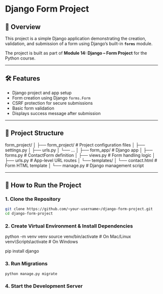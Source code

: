 # Django Form Project

## 📌 Overview
This project is a simple Django application demonstrating the creation, validation, and submission of a form using Django’s built-in **`forms`** module.

The project is built as part of **Module 14: Django – Form Project** for the Python course.

---

## 🛠 Features
- Django project and app setup
- Form creation using Django `forms.Form`
- CSRF protection for secure submissions
- Basic form validation
- Displays success message after submission

---

## 📂 Project Structure

form_project/
│
├── form_project/ # Project configuration files
│ ├── settings.py
│ ├── urls.py
│ └── ...
│
├── form_app/ # Django app
│ ├── forms.py # ContactForm definition
│ ├── views.py # Form handling logic
│ ├── urls.py # App-level URL routes
│ └── templates/
│ └── contact.html # Form HTML template
│
└── manage.py # Django management script


---

## 🚀 How to Run the Project

### 1. Clone the Repository
```bash
git clone https://github.com/<your-username>/django-form-project.git
cd django-form-project
```
### 2. Create Virtual Environment & Install Dependencies

python -m venv venv
source venv/bin/activate    # On Mac/Linux
venv\Scripts\activate       # On Windows

pip install django

### 3. Run Migrations
```
python manage.py migrate
```
### 4. Start the Development Server









